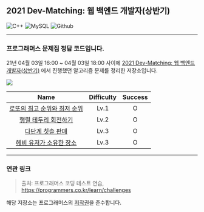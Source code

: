 ## 2021 Dev-Matching: 웹 백엔드 개발자(상반기)

<img alt="C++" src ="https://img.shields.io/badge/c++-00599C?style=flat-square&logo=c%2B%2B&logoColor=white"/> <img alt="MySQL" src ="https://img.shields.io/badge/mysql-4479A1?style=flat-square&logo=mysql&logoColor=white"/> <img alt="Github" src ="https://img.shields.io/badge/github-181717?style=flat-square&logo=github&logoColor=white"/>

---

### 프로그래머스 문제집 정답 코드입니다.

21년 04월 03일 16:00 ~ 04월 03일 18:00 사이에 [2021 Dev-Matching: 웹 백엔드 개발자(상반기)](https://programmers.co.kr/competitions/977/2021-web-be-first) 에서 진행했던 알고리즘 문제를 정리한 저장소입니다.

<img src='https://img.shields.io/badge/score-4/4-green'>

|                                                                                                      Name                                                                                                     | Difficulty | Success |
|:-------------------------------------------------------------------------------------------------------------------------------------------------------------------------------------------------------------:|:----------:|:-------:|
| [로또의 최고 순위와 최저 순위](https://github.com/shyuuuuni/portfolio/blob/master/ProblemSolving/programmers/2021%20Dev-Matching:%20웹%20백엔드%20개발자(상반기)/01_로또의%20최고%20순위와%20최저%20순위.cpp) |    Lv.1    |    O    |
|           [행렬 테두리 회전하기](https://github.com/shyuuuuni/portfolio/blob/master/ProblemSolving/programmers/2021%20Dev-Matching:%20웹%20백엔드%20개발자(상반기)/02_행렬%20테두리%20회전하기.cpp)           |    Lv.2    |    O    |
|               [다단계 칫솔 판매](https://github.com/shyuuuuni/portfolio/blob/master/ProblemSolving/programmers/2021%20Dev-Matching:%20웹%20백엔드%20개발자(상반기)/03_다단계%20칫솔%20판매.cpp)               |    Lv.3    |    O    |
|       [헤비 유저가 소유한 장소](https://github.com/shyuuuuni/portfolio/blob/master/ProblemSolving/programmers/2021%20Dev-Matching:%20웹%20백엔드%20개발자(상반기)/04_헤비%20유저가%20소유한%20장소.sql)       |    Lv.3    |    O    |


---

### 연관 링크

> 출처: 프로그래머스 코딩 테스트 연습, https://programmers.co.kr/learn/challenges

해당 저장소는 프로그래머스의 [저작권](https://programmers.zendesk.com/hc/ko/articles/360034546572-프로그래머스의-알고리즘-문제-풀이를-개인-블로그-GitHub-기타-사이트에-올려도-되나요-)을 준수합니다.
